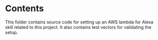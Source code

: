 # Contents

This folder contains source code for setting up an AWS lambda for Alexa skill related to this project. It also contains test vectors for  validating the setup. 
